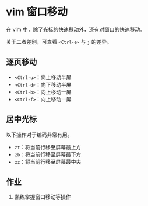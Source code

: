 # vim 窗口移动

在 vim 中，除了光标的快速移动外，还有对窗口的快速移动。

关于二者差别，可查看 `<Ctrl-e>` 与 `j` 的差异。

## 逐页移动

+ `<Ctrl-u>`：向上移动半屏
+ `<Ctrl-d>`：向下移动半屏
+ `<Ctrl-b>`：向上移动一屏
+ `<Ctrl-f>`：向上移动一屏

## 居中光标

以下操作对于编码非常有用。

+ `zt`：将当前行移至屏幕最上方
+ `zb`：将当前行移至屏幕最下方
+ `zz`：将当前行移至屏幕最中央

## 作业

1. 熟练掌握窗口移动等操作
